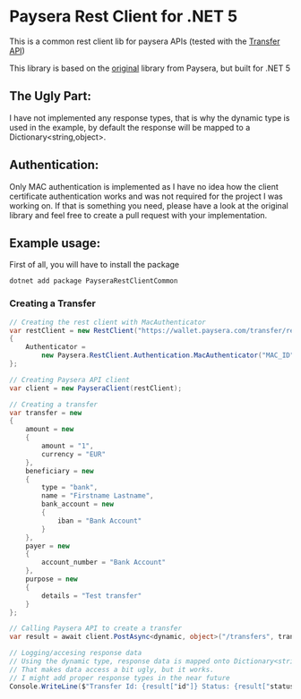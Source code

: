 # Paysera Rest Client for .NET 5
This is a common rest client lib for paysera APIs (tested with the [Transfer API](https://developers.paysera.com/en/transfer/))

This library is based on the [original](https://github.com/paysera/dotnet-lib-rest-client-common) library from Paysera, but built for .NET 5

## The Ugly Part:
I have not implemented any response types, that is why the dynamic type is used in the example, by default the response will be mapped to a Dictionary<string,object>.

## Authentication:
Only MAC authentication is implemented as I have no idea how the client certificate authentication works and was not required for the project I was working on. If that is something you need, please have a look at the original library and feel free to create a pull request with your implementation.

## Example usage:
First of all, you will have to install the package
```
dotnet add package PayseraRestClientCommon
```

### Creating a Transfer
```c#
// Creating the rest client with MacAuthenticator
var restClient = new RestClient("https://wallet.paysera.com/transfer/rest/v1")
{
    Authenticator =
        new Paysera.RestClient.Authentication.MacAuthenticator("MAC_ID", "MAC_KEY")
};

// Creating Paysera API client
var client = new PayseraClient(restClient);

// Creating a transfer
var transfer = new
{
    amount = new
    {
        amount = "1",
        currency = "EUR"
    },
    beneficiary = new
    {
        type = "bank",
        name = "Firstname Lastname",
        bank_account = new
        {
            iban = "Bank Account"
        }
    },
    payer = new
    {
        account_number = "Bank Account"
    },
    purpose = new
    {
        details = "Test transfer"
    }
};

// Calling Paysera API to create a transfer
var result = await client.PostAsync<dynamic, object>("/transfers", transfer);

// Logging/accesing response data
// Using the dynamic type, response data is mapped onto Dictionary<string, object>
// That makes data access a bit ugly, but it works. 
// I might add proper response types in the near future
Console.WriteLine($"Transfer Id: {result["id"]} Status: {result["status"]}");
```